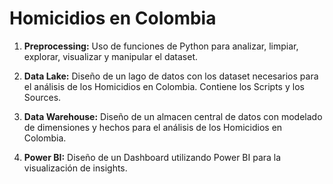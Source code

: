 # Homicidios en Colombia
1. **Preprocessing:** Uso de funciones de Python para analizar, limpiar, explorar, visualizar y manipular el dataset.

2. **Data Lake:** Diseño de un lago de datos con los dataset necesarios para el análisis de los Homicidios en Colombia. Contiene los Scripts y los Sources.

3. **Data Warehouse:** Diseño de un almacen central de datos con modelado de dimensiones y hechos para el análisis de los Homicidios en Colombia.

4. **Power BI:** Diseño de un Dashboard utilizando Power BI para la visualización de insights.
